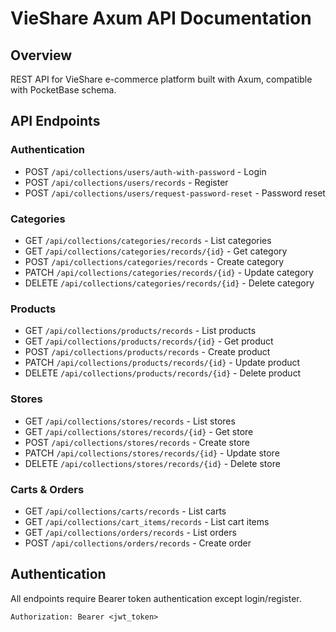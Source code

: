 # VieShare Axum API Documentation

## Overview
REST API for VieShare e-commerce platform built with Axum, compatible with PocketBase schema.

## API Endpoints

### Authentication
- POST `/api/collections/users/auth-with-password` - Login
- POST `/api/collections/users/records` - Register
- POST `/api/collections/users/request-password-reset` - Password reset

### Categories
- GET `/api/collections/categories/records` - List categories
- GET `/api/collections/categories/records/{id}` - Get category
- POST `/api/collections/categories/records` - Create category
- PATCH `/api/collections/categories/records/{id}` - Update category
- DELETE `/api/collections/categories/records/{id}` - Delete category

### Products
- GET `/api/collections/products/records` - List products
- GET `/api/collections/products/records/{id}` - Get product
- POST `/api/collections/products/records` - Create product
- PATCH `/api/collections/products/records/{id}` - Update product
- DELETE `/api/collections/products/records/{id}` - Delete product

### Stores
- GET `/api/collections/stores/records` - List stores
- GET `/api/collections/stores/records/{id}` - Get store
- POST `/api/collections/stores/records` - Create store
- PATCH `/api/collections/stores/records/{id}` - Update store
- DELETE `/api/collections/stores/records/{id}` - Delete store

### Carts & Orders
- GET `/api/collections/carts/records` - List carts
- GET `/api/collections/cart_items/records` - List cart items
- GET `/api/collections/orders/records` - List orders
- POST `/api/collections/orders/records` - Create order

## Authentication
All endpoints require Bearer token authentication except login/register.

```
Authorization: Bearer <jwt_token>
```